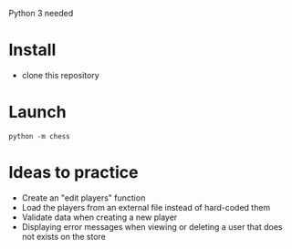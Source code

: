Python 3 needed

# Install

- clone this repository

# Launch

```shell
python -m chess
```

# Ideas to practice

- Create an "edit players" function
- Load the players from an external file instead of hard-coded them
- Validate data when creating a new player
- Displaying error messages when viewing or deleting a user that does not exists on the store
